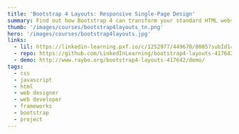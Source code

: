 ```yaml
---
title: 'Bootstrap 4 Layouts: Responsive Single-Page Design'
summary: Find out how Bootstrap 4 can transform your standard HTML websites into inspired single-page designs.
thumb: '/images/courses/bootstrap4layouts_tn.png'
hero: '/images/courses/bootstrap4layouts.jpg'
links:
  - lil: https://linkedin-learning.pxf.io/c/1252977/449670/8005?subId1=linkedin&u=https%3A%2F%2Fwww.linkedin.com%2Flearning%2Fbootstrap-4-layouts-responsive-single-page-design
  - repo: https://github.com/LinkedInLearning/bootstrap4-layouts-417642
  - demo: http://www.raybo.org/bootstrap4-layouts-417642/demo/
tags:
  - css
  - javascript
  - html
  - web designer
  - web developer
  - frameworks
  - bootstrap
  - project
---
```

